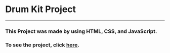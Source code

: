 # Drum Kit Project
---
### This Project was made by using HTML, CSS, and JavaScript.
### To see the project, click [here](https://tsimurkurchyshyn.github.io/Grid-CSS-Crash-Project/).
